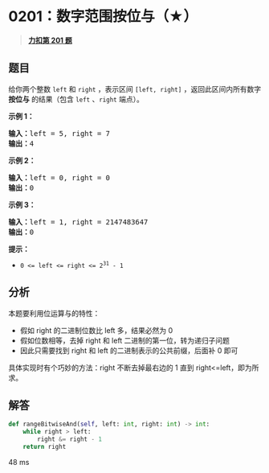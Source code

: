 # 0201：数字范围按位与（★）


> <u>**[力扣第 201 题](https://leetcode.cn/problems/bitwise-and-of-numbers-range/)**</u>

## 题目

<p>给你两个整数 <code>left</code> 和 <code>right</code> ，表示区间 <code>[left, right]</code> ，返回此区间内所有数字 <strong>按位与</strong> 的结果（包含 <code>left</code> 、<code>right</code> 端点）。</p>



<p><strong>示例 1：</strong></p>

<pre>
<strong>输入：</strong>left = 5, right = 7
<strong>输出：</strong>4
</pre>

<p><strong>示例 2：</strong></p>

<pre>
<strong>输入：</strong>left = 0, right = 0
<strong>输出：</strong>0
</pre>

<p><strong>示例 3：</strong></p>

<pre>
<strong>输入：</strong>left = 1, right = 2147483647
<strong>输出：</strong>0
</pre>



<p><strong>提示：</strong></p>

<ul>
<li><code>0 <= left <= right <= 2<sup>31</sup> - 1</code></li>
</ul>


## 分析

本题要利用位运算与的特性：
- 假如 right 的二进制位数比 left 多，结果必然为 0 
- 假如位数相等，去掉 right 和 left 二进制的第一位，转为递归子问题
- 因此只需要找到 right 和 left 的二进制表示的公共前缀，后面补 0 即可

具体实现时有个巧妙的方法：right 不断去掉最右边的 1 直到 right<=left，即为所求。
 
## 解答

```python
def rangeBitwiseAnd(self, left: int, right: int) -> int:
	while right > left:
		right &= right - 1
	return right
```
48 ms






